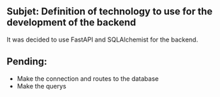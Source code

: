 ## Subjet: Definition of technology to use for the development of the backend

It was decided to use FastAPI and SQLAlchemist for the backend.

## Pending:
+ Make the connection and routes to the database
+ Make the querys